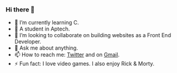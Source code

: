 
### Hi there 👋

- 🌱 I’m currently learning C.
- 🙂 A student in Aptech.
- 👯 I’m looking to collaborate on building websites as a Front End Developer.
- 💬 Ask me about anything.
- 📫 How to reach me: [Twitter](https://twitter.com/tomiajayi_) and on [Gmail](Mailto:thomieajayi@gmail.com).
- ⚡ Fun fact: I love video games. I also enjoy Rick & Morty.

